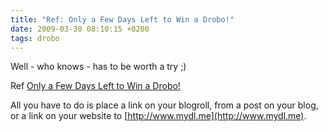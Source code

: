 ```yaml
---
title: "Ref: Only a Few Days Left to Win a Drobo!"
date: 2009-03-30 08:10:15 +0200
tags: drobo
---
```


Well - who knows - has to be worth a try ;)

Ref [Only a Few Days Left to Win a Drobo!](http://mydl.me/2009/03/only-a-few-days-left-to-win-a-drobo/)

All you have to do is place a link on your blogroll, from a post on your blog, or a link on your website to [http://www.mydl.me](http://www.mydl.me).
